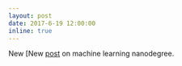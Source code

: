 ```yaml
---
layout: post
date: 2017-6-19 12:00:00
inline: true
---
```


New [New [post](blog/2018/udacity_mlnd) on machine learning nanodegree.
